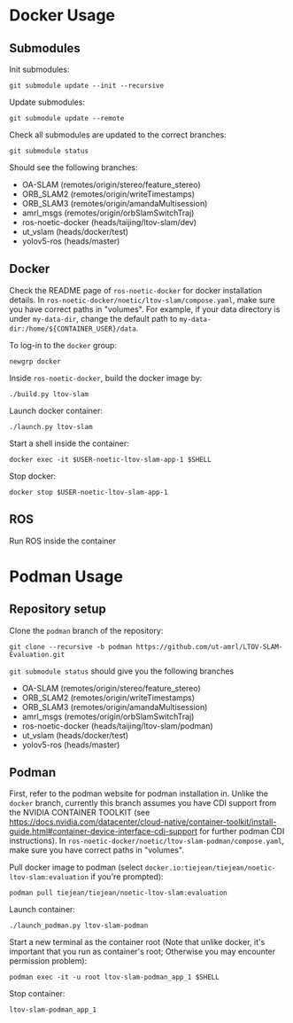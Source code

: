 # Docker Usage

## Submodules
Init submodules:
```
git submodule update --init --recursive
```
Update submodules:
```
git submodule update --remote
```
Check all submodules are updated to the correct branches:
```
git submodule status
```
Should see the following branches:
* OA-SLAM (remotes/origin/stereo/feature_stereo)
* ORB_SLAM2 (remotes/origin/writeTimestamps)
* ORB_SLAM3 (remotes/origin/amandaMultisession)
* amrl_msgs (remotes/origin/orbSlamSwitchTraj)
* ros-noetic-docker (heads/taijing/ltov-slam/dev)
* ut_vslam (heads/docker/test)
* yolov5-ros (heads/master)

## Docker
Check the README page of `ros-noetic-docker` for docker installation details. In `ros-noetic-docker/noetic/ltov-slam/compose.yaml`, make sure you have correct paths in "volumes". For example, if your data directory is under `my-data-dir`, change the default path to `my-data-dir:/home/${CONTAINER_USER}/data`.
 
To log-in to the `docker` group:
```
newgrp docker
```
Inside `ros-noetic-docker`, build the docker image by:
```
./build.py ltov-slam
```
Launch docker container:
```
./launch.py ltov-slam
```
Start a shell inside the container: 
```
docker exec -it $USER-noetic-ltov-slam-app-1 $SHELL
```
Stop docker:
```
docker stop $USER-noetic-ltov-slam-app-1
```

## ROS
Run ROS inside the container

# Podman Usage

## Repository setup
Clone the `podman` branch of the repository:
```
git clone --recursive -b podman https://github.com/ut-amrl/LTOV-SLAM-Evaluation.git
```
`git submodule status` should give you the following branches
* OA-SLAM (remotes/origin/stereo/feature_stereo)
* ORB_SLAM2 (remotes/origin/writeTimestamps)
* ORB_SLAM3 (remotes/origin/amandaMultisession)
* amrl_msgs (remotes/origin/orbSlamSwitchTraj)
* ros-noetic-docker (heads/taijing/ltov-slam/podman)
* ut_vslam (heads/docker/test)
* yolov5-ros (heads/master)

## Podman
First, refer to the podman website for podman installation in. Unlike the `docker` branch, currently this branch assumes you have CDI support from the NVIDIA CONTAINER TOOLKIT (see https://docs.nvidia.com/datacenter/cloud-native/container-toolkit/install-guide.html#container-device-interface-cdi-support for further podman CDI instructions). In `ros-noetic-docker/noetic/ltov-slam-podman/compose.yaml`, make sure you have correct paths in "volumes".

Pull docker image to podman (select `docker.io:tiejean/tiejean/noetic-ltov-slam:evaluation` if you're prompted):
```
podman pull tiejean/tiejean/noetic-ltov-slam:evaluation
```

Launch container:
```
./launch_podman.py ltov-slam-podman
```

Start a new terminal as the container root (Note that unlike docker, it's important that you run as container's root; Otherwise you may encounter permission problem):
```
podman exec -it -u root ltov-slam-podman_app_1 $SHELL
```

Stop container:
```
ltov-slam-podman_app_1
```
